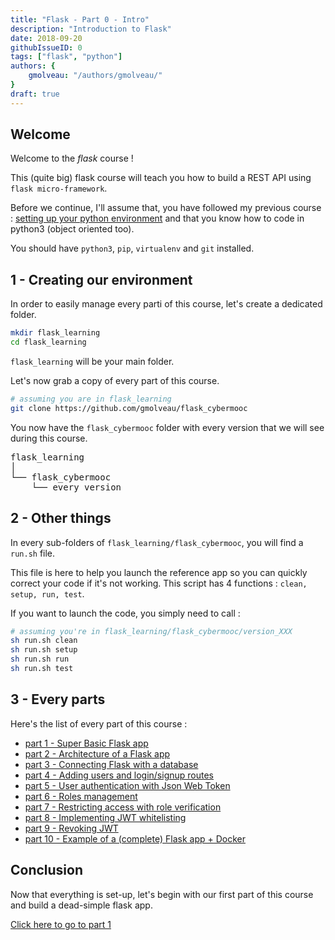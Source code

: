 ```yaml
---
title: "Flask - Part 0 - Intro"
description: "Introduction to Flask"
date: 2018-09-20
githubIssueID: 0
tags: ["flask", "python"]
authors: {
    gmolveau: "/authors/gmolveau/"
}
draft: true
---
```


## Welcome

Welcome to the _flask_ course !

This (quite big) flask course will teach you how to build a REST API using `flask micro-framework`.

Before we continue, I'll assume that, you have followed my previous course : [setting up your python environment](/courses/dev/python/set_up_python_env/) and that you know how to code in python3 (object oriented too).

You should have `python3`, `pip`, `virtualenv` and `git` installed.

## 1 - Creating our environment

In order to easily manage every parti of this course, let's create a dedicated folder.

```bash
mkdir flask_learning
cd flask_learning
```

`flask_learning` will be your main folder.

Let's now grab a copy of every part of this course.

```bash
# assuming you are in flask_learning
git clone https://github.com/gmolveau/flask_cybermooc
```

You now have the `flask_cybermooc` folder with every version that we will see during this course.

<pre>
flask_learning
│
└── flask_cybermooc
    └── every version 
</pre>

## 2 - Other things

In every sub-folders of `flask_learning/flask_cybermooc`, you will find a `run.sh` file.

This file is here to help you launch the reference app so you can quickly correct your code if it's not working. This script has 4 functions : `clean, setup, run, test`.

If you want to launch the code, you simply need to call :

```bash
# assuming you're in flask_learning/flask_cybermooc/version_XXX
sh run.sh clean
sh run.sh setup
sh run.sh run
sh run.sh test
```

## 3 - Every parts

Here's the list of every part of this course :

- [part 1 - Super Basic Flask app](/courses/dev/python/flask_part_1/)
- [part 2 - Architecture of a Flask app](/courses/dev/python/flask_part_2/)
- [part 3 - Connecting Flask with a database](/courses/dev/python/flask_part_3/)
- [part 4 - Adding users and login/signup routes](/courses/dev/python/flask_part_4/)
- [part 5 - User authentication with Json Web Token](/courses/dev/python/flask_part_5/)
- [part 6 - Roles management](/courses/dev/python/flask_part_6/)
- [part 7 - Restricting access with role verification](/courses/dev/python/flask_part_7/)
- [part 8 - Implementing JWT whitelisting](/courses/dev/python/flask_part_8/)
- [part 9 - Revoking JWT](/courses/dev/python/flask_part_9/)
- [part 10 - Example of a (complete) Flask app + Docker](/courses/dev/python/flask_part_10/)

## Conclusion

Now that everything is set-up, let's begin with our first part of this course and build a dead-simple flask app.

[Click here to go to part 1](/courses/dev/python/flask_part_1/)
